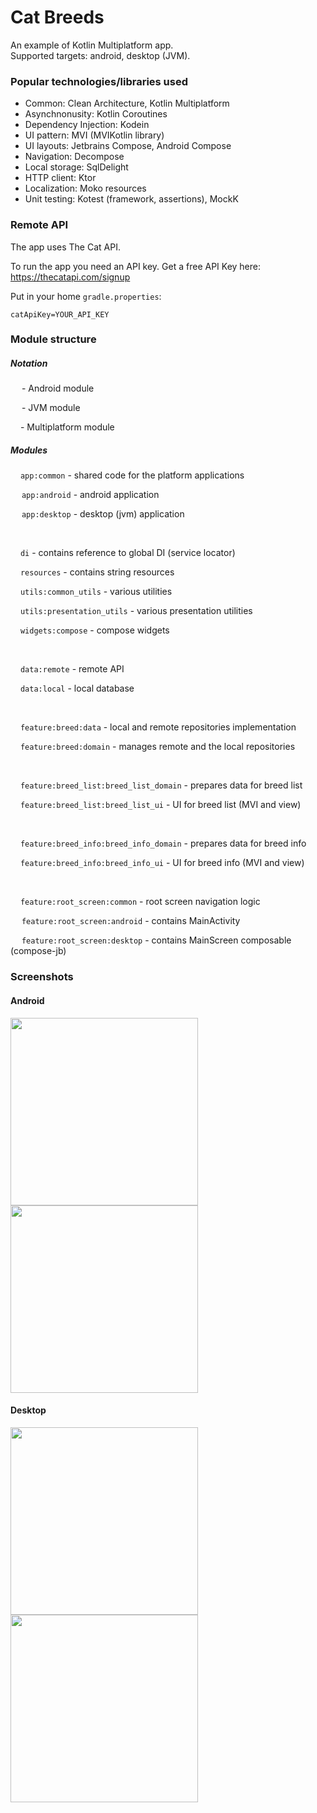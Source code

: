 # Cat Breeds 

An example of Kotlin Multiplatform app.  
Supported targets: android, desktop (JVM).   
  
### Popular technologies/libraries used

- Common: Clean Architecture, Kotlin Multiplatform
- Asynchnonusity: Kotlin Coroutines
- Dependency Injection: Kodein
- UI pattern: MVI (MVIKotlin library)
- UI layouts: Jetbrains Compose, Android Compose
- Navigation: Decompose
- Local storage: SqlDelight
- HTTP client: Ktor
- Localization: Moko resources
- Unit testing: Kotest (framework, assertions), MockK

### Remote API

The app uses The Cat API. 

To run the app you need an API key. Get a free API Key here: https://thecatapi.com/signup

Put in your home `gradle.properties`:

```
catApiKey=YOUR_API_KEY
```


### Module structure

##### Notation

<img src="https://user-images.githubusercontent.com/50498272/164989026-c0932bb8-35eb-4db3-b01c-34bea756c284.png" height=14>  - Android module    

<img src="https://user-images.githubusercontent.com/50498272/164988981-12ca6b31-3d81-4dea-8590-fcacccd84486.png" height=14> - JVM module    

<img src="https://user-images.githubusercontent.com/50498272/164987841-3283deb3-67f6-44ba-b03a-e6847ae52b22.png" height=12> - Multiplatform module

##### Modules

<img src="https://user-images.githubusercontent.com/50498272/164987841-3283deb3-67f6-44ba-b03a-e6847ae52b22.png" height=12> `app:common` - shared code for the platform applications

<img src="https://user-images.githubusercontent.com/50498272/164989026-c0932bb8-35eb-4db3-b01c-34bea756c284.png" height=14> `app:android` - android application

<img src="https://user-images.githubusercontent.com/50498272/164988981-12ca6b31-3d81-4dea-8590-fcacccd84486.png" height=14> `app:desktop` - desktop (jvm) application

<br/>

<img src="https://user-images.githubusercontent.com/50498272/164987841-3283deb3-67f6-44ba-b03a-e6847ae52b22.png" height=12> `di` - contains reference to global DI (service locator) 

<img src="https://user-images.githubusercontent.com/50498272/164987841-3283deb3-67f6-44ba-b03a-e6847ae52b22.png" height=12> `resources` - contains string resources

<img src="https://user-images.githubusercontent.com/50498272/164987841-3283deb3-67f6-44ba-b03a-e6847ae52b22.png" height=12> `utils:common_utils` - various utilities

<img src="https://user-images.githubusercontent.com/50498272/164987841-3283deb3-67f6-44ba-b03a-e6847ae52b22.png" height=12> `utils:presentation_utils` - various presentation utilities

<img src="https://user-images.githubusercontent.com/50498272/164987841-3283deb3-67f6-44ba-b03a-e6847ae52b22.png" height=12> `widgets:compose` - compose widgets

<br/>

<img src="https://user-images.githubusercontent.com/50498272/164987841-3283deb3-67f6-44ba-b03a-e6847ae52b22.png" height=12> `data:remote` - remote API

<img src="https://user-images.githubusercontent.com/50498272/164987841-3283deb3-67f6-44ba-b03a-e6847ae52b22.png" height=12> `data:local` - local database

<br/>

<img src="https://user-images.githubusercontent.com/50498272/164987841-3283deb3-67f6-44ba-b03a-e6847ae52b22.png" height=12> `feature:breed:data` - local and remote repositories implementation

<img src="https://user-images.githubusercontent.com/50498272/164987841-3283deb3-67f6-44ba-b03a-e6847ae52b22.png" height=12> `feature:breed:domain` - manages remote and the local repositories

<br/>

<img src="https://user-images.githubusercontent.com/50498272/164987841-3283deb3-67f6-44ba-b03a-e6847ae52b22.png" height=12> `feature:breed_list:breed_list_domain` - prepares data for breed list

<img src="https://user-images.githubusercontent.com/50498272/164987841-3283deb3-67f6-44ba-b03a-e6847ae52b22.png" height=12> `feature:breed_list:breed_list_ui` - UI for breed list (MVI and view)

<br/>

<img src="https://user-images.githubusercontent.com/50498272/164987841-3283deb3-67f6-44ba-b03a-e6847ae52b22.png" height=12> `feature:breed_info:breed_info_domain` - prepares data for breed info

<img src="https://user-images.githubusercontent.com/50498272/164987841-3283deb3-67f6-44ba-b03a-e6847ae52b22.png" height=12> `feature:breed_info:breed_info_ui` - UI for breed info (MVI and view)

<br/>

<img src="https://user-images.githubusercontent.com/50498272/164987841-3283deb3-67f6-44ba-b03a-e6847ae52b22.png" height=12> `feature:root_screen:common` - root screen navigation logic

<img src="https://user-images.githubusercontent.com/50498272/164989026-c0932bb8-35eb-4db3-b01c-34bea756c284.png" height=14> `feature:root_screen:android` - contains MainActivity 

<img src="https://user-images.githubusercontent.com/50498272/164988981-12ca6b31-3d81-4dea-8590-fcacccd84486.png" height=14> `feature:root_screen:desktop` - contains  MainScreen composable (compose-jb)

### Screenshots

#### Android
<img src="https://user-images.githubusercontent.com/50498272/165797681-246e8c7b-65dc-4ee1-90c2-86649f36bea3.png" height=300> <img src="https://user-images.githubusercontent.com/50498272/165797771-2b49be36-0a2e-47ab-8fe9-de4641460a38.png" height=300>


#### Desktop

<img src="https://user-images.githubusercontent.com/50498272/165798094-233c73a7-fe15-484a-a34d-1fa084039b32.png" height=300>
<img src="https://user-images.githubusercontent.com/50498272/165798517-3c113075-2da6-4bc4-867d-85d1752d133e.png" height=300>



